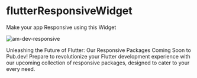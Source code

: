 # flutterResponsiveWidget
Make your app Responsive using this Widget

![am-dev-responsive](https://user-images.githubusercontent.com/77476766/236667888-281f774b-9333-4766-9e3c-9aaadc17f784.jpg)

Unleashing the Future of Flutter: 
                                Our Responsive Packages Coming Soon to Pub.dev!
Prepare to revolutionize your Flutter development experience with our upcoming collection of responsive packages, designed to cater to your every need. 
